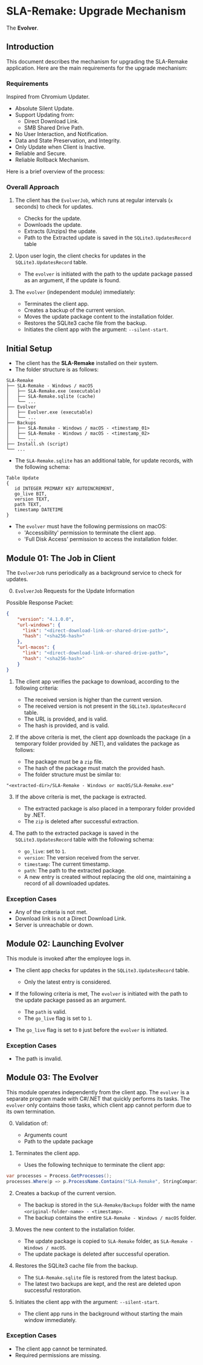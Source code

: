 # SLA-Remake: Upgrade Mechanism

The **Evolver**.

## Introduction

This document describes the mechanism for upgrading the SLA-Remake application. Here are the main requirements for the upgrade mechanism:

### Requirements

Inspired from Chromium Updater.

- Absolute Silent Update.
- Support Updating from:
  - Direct Download Link.
  - SMB Shared Drive Path.
- No User Interaction, and Notification.
- Data and State Preservation, and Integrity.
- Only Update when Client is Inactive.
- Reliable and Secure.
- Reliable Rollback Mechanism.

Here is a brief overview of the process:

### Overall Approach

1. The client has the `EvolverJob`, which runs at regular intervals (`x` seconds) to check for updates.
   - Checks for the update.
   - Downloads the update.
   - Extracts (Unzips) the update.
   - Path to the Extracted update is saved in the `SQLite3.UpdatesRecord` table

2. Upon user login, the client checks for updates in the `SQLite3.UpdatesRecord` table.
   - The `evolver` is initiated with the path to the update package passed as an argument, if the update is found.

3. The `evolver` (independent module) immediately:
   - Terminates the client app.
   - Creates a backup of the current version.
   - Moves the update package content to the installation folder.
   - Restores the SQLite3 cache file from the backup.
   - Initiates the client app with the argument: `--silent-start`.

## Initial Setup

- The client has the **SLA-Remake** installed on their system.
- The folder structure is as follows:

```
SLA-Remake
├── SLA-Remake - Windows / macOS
│   ├── SLA-Remake.exe (executable)
│   ├── SLA-Remake.sqlite (cache)
│   └── ...
├── Evolver
│   ├── Evolver.exe (executable)
│   └── ...
├── Backups
│   ├── SLA-Remake - Windows / macOS - <timestamp_01>
│   ├── SLA-Remake - Windows / macOS - <timestamp_02>
│   └── ...
├── Install.sh (script)
└── ...
```

- The `SLA-Remake.sqlite` has an additional table, for update records, with the following schema:

```dbml
Table Update 
{
   id INTEGER PRIMARY KEY AUTOINCREMENT,
   go_live BIT,
   version TEXT,
   path TEXT,
   timestamp DATETIME
}
```

- The `evolver` must have the following permissions on macOS:
  - 'Accessibility' permission to terminate the client app.
  - 'Full Disk Access' permission to access the installation folder.

## Module 01: The Job in Client

The `EvolverJob` runs periodically as a background service to check for updates.

0. `EvolverJob` Requests for the Update Information

Possible Response Packet:
```json
{
    "version": "4.1.0.0",
    "url-windows": {
      "link": "<direct-download-link-or-shared-drive-path>",
      "hash": "<sha256-hash>"
    },
    "url-macos": {
      "link": "<direct-download-link-or-shared-drive-path>",
      "hash": "<sha256-hash>"
    }
}
```

1. The client app verifies the package to download, according to the following criteria:
   - The received version is higher than the current version.
   - The received version is not present in the `SQLite3.UpdatesRecord` table.
   - The URL is provided, and is valid.
   - The hash is provided, and is valid.
  
2. If the above criteria is met, the client app downloads the package (in a temporary folder provided by .NET), and validates the package as follows:
   - The package must be a `zip` file.
   - The hash of the package must match the provided hash.
   - The folder structure must be similar to:
```
"<extracted-dir>/SLA-Remake - Windows or macOS/SLA-Remake.exe"
```

3. If the above criteria is met, the package is extracted.
   - The extracted package is also placed in a temporary folder provided by .NET.
   - The `zip` is deleted after successful extraction.
   
4. The path to the extracted package is saved in the `SQLite3.UpdatesRecord` table with the following schema:
   - `go_live`: set to `1`.
   - `version`: The version received from the server.
   - `timestamp`: The current timestamp.
   - `path`: The path to the extracted package.
   - A new entry is created without replacing the old one, maintaining a record of all downloaded updates.

### Exception Cases

- Any of the criteria is not met.
- Download link is not a Direct Download Link.
- Server is unreachable or down.

## Module 02: Launching Evolver

This module is invoked after the employee logs in.

- The client app checks for updates in the `SQLite3.UpdatesRecord` table.
  - Only the latest entry is considered.
  
-  If the following criteria is met, The `evolver` is initiated with the path to the update package passed as an argument.
   - The `path` is valid.
   - The `go_live` flag is set to `1`.
  
- The `go_live` flag is set to `0` just before the `evolver` is initiated.

### Exception Cases

- The path is invalid.

## Module 03: The Evolver

This module operates independently from the client app. The `evolver` is a separate program made with C#/.NET that quickly performs its tasks. The `evolver` only contains those tasks, which client app cannot perform due to its own termination.

0. Validation of:
   - Arguments count
   - Path to the update package

1. Terminates the client app.
   - Uses the following technique to terminate the client app:

```c#
var processes = Process.GetProcesses();
processes.Where(p => p.ProcessName.Contains("SLA-Remake", StringComparison.OrdinalIgnoreCase)).ToList().ForEach(p => p.Kill());
```

2. Creates a backup of the current version.
   - The backup is stored in the `SLA-Remake/Backups` folder with the name `<original-folder-name> - <timestamp>`.
   - The backup contains the entire `SLA-Remake - Windows / macOS` folder.

3. Moves the new content to the installation folder.
   - The update package is copied to `SLA-Remake` folder, as `SLA-Remake - Windows / macOS`.
   - The update package is deleted after successful operation.

4. Restores the SQLite3 cache file from the backup.
   - The `SLA-Remake.sqlite` file is restored from the latest backup.
   - The latest two backups are kept, and the rest are deleted upon successful restoration.

5. Initiates the client app with the argument: `--silent-start`.
   - The client app runs in the background without starting the main window immediately.

### Exception Cases

- The client app cannot be terminated.
- Required permissions are missing.
